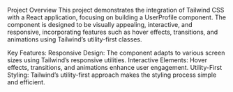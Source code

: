 Project Overview
This project demonstrates the integration of Tailwind CSS with a React application, focusing on building a UserProfile component. The component is designed to be visually appealing, interactive, and responsive, incorporating features such as hover effects, transitions, and animations using Tailwind’s utility-first classes.

Key Features:
Responsive Design: The component adapts to various screen sizes using Tailwind’s responsive utilities.
Interactive Elements: Hover effects, transitions, and animations enhance user engagement.
Utility-First Styling: Tailwind’s utility-first approach makes the styling process simple and efficient.